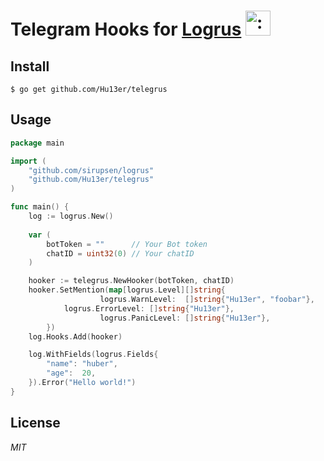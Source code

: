 # Telegram Hooks for [Logrus](https://github.com/sirupsen/logrus) <img src="http://i.imgur.com/hTeVwmJ.png" width="40" height="40" alt=":walrus:" class="emoji" title=":walrus:"/>

## Install

```shell
$ go get github.com/Hu13er/telegrus
```

## Usage

```go
package main

import (
    "github.com/sirupsen/logrus"
    "github.com/Hu13er/telegrus"
)

func main() {
    log := logrus.New()
    
    var (
        botToken = ""      // Your Bot token
        chatID = uint32(0) // Your chatID
    )

    hooker := telegrus.NewHooker(botToken, chatID)
    hooker.SetMention(map[logrus.Level][]string{
                    logrus.WarnLevel:  []string{"Hu13er", "foobar"},
		    logrus.ErrorLevel: []string{"Hu13er"},
                    logrus.PanicLevel: []string{"Hu13er"},
		})
    log.Hooks.Add(hooker)

    log.WithFields(logrus.Fields{
        "name": "huber",
        "age":  20,
    }).Error("Hello world!")
}
```

## License
*MIT*

